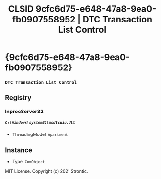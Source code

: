 ﻿---
title: "CLSID 9cfc6d75-e648-47a8-9ea0-fb0907558952 | DTC Transaction List Control"
excerpt: What is COM-Object CLSID 9cfc6d75-e648-47a8-9ea0-fb0907558952?
---

# {9cfc6d75-e648-47a8-9ea0-fb0907558952}

### `DTC Transaction List Control`

## Registry


### InprocServer32

##### `C:\Windows\system32\msdtcuiu.dll`
* ThreadingModel: `Apartment`

## Instance

* Type: `ComObject`

MIT License. Copyright (c) 2021 Strontic.


